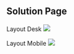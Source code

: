 ## Solution Page

Layout Desk
<img src="/Web_Sites/Solution_page/img/Web-Sites-Solution_page_desk.png">

Layout Mobile
<img src="/Web_Sites/Solution_page/img/Web-Sites-Solution_page_mobile.png">